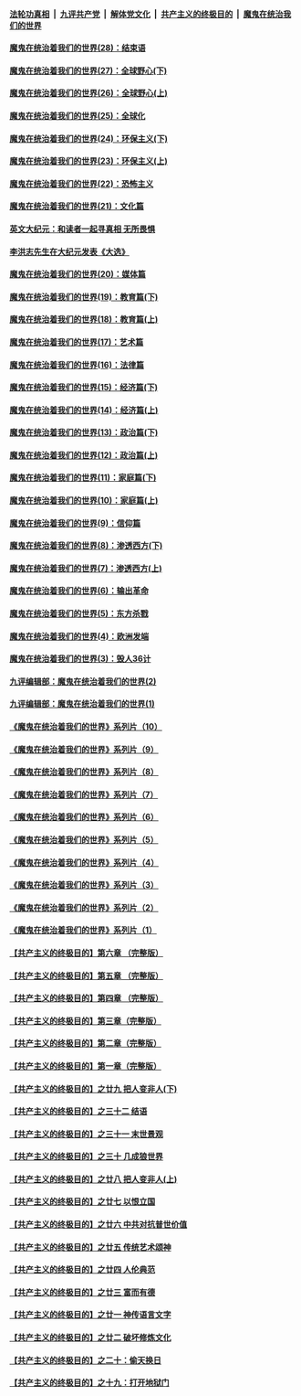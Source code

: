 

####  [法轮功真相](../../../../basic/blob/master/README.md?t=02280531) &nbsp;|&nbsp; [九评共产党](../../../../9ping.md/blob/master/README.md?t=02280531) &nbsp;|&nbsp; [解体党文化](../../../../jtdwh.md/blob/master/README.md?t=02280531)  &nbsp;|&nbsp; [共产主义的终极目的](../../../../gczydzjmd.md/blob/master/README.md?t=02280531) &nbsp;|&nbsp; [魔鬼在统治我们的世界](../../../../mgztzwmdsj.md/blob/master/README.md?t=02280531) 

#### [魔鬼在统治着我们的世界(28)：结束语](../pages/nsc422/n10936246.md?t=02280531) 

#### [魔鬼在统治着我们的世界(27)：全球野心(下)](../pages/nsc422/n10928319.md?t=02280531) 

#### [魔鬼在统治着我们的世界(26)：全球野心(上)](../pages/nsc422/n10900318.md?t=02280531) 

#### [魔鬼在统治着我们的世界(25)：全球化](../pages/nsc422/n10788205.md?t=02280531) 

#### [魔鬼在统治着我们的世界(24)：环保主义(下)](../pages/nsc422/n10695307.md?t=02280531) 

#### [魔鬼在统治着我们的世界(23)：环保主义(上)](../pages/nsc422/n10688613.md?t=02280531) 

#### [魔鬼在统治着我们的世界(22)：恐怖主义](../pages/nsc422/n10614727.md?t=02280531) 

#### [魔鬼在统治着我们的世界(21)：文化篇](../pages/nsc422/n10597706.md?t=02280531) 

#### [英文大纪元：和读者一起寻真相 无所畏惧](../pages/nsc422/n12542027.md?t=02280531) 

#### [李洪志先生在大纪元发表《大选》](../pages/nsc422/n12534746.md?t=02280531) 

#### [魔鬼在统治着我们的世界(20)：媒体篇](../pages/nsc422/n10586579.md?t=02280531) 

#### [魔鬼在统治着我们的世界(19)：教育篇(下)](../pages/nsc422/n10564808.md?t=02280531) 

#### [魔鬼在统治着我们的世界(18)：教育篇(上)](../pages/nsc422/n10526970.md?t=02280531) 

#### [魔鬼在统治着我们的世界(17)：艺术篇](../pages/nsc422/n10499093.md?t=02280531) 

#### [魔鬼在统治着我们的世界(16)：法律篇](../pages/nsc422/n10485969.md?t=02280531) 

#### [魔鬼在统治着我们的世界(15)：经济篇(下)](../pages/nsc422/n10469975.md?t=02280531) 

#### [魔鬼在统治着我们的世界(14)：经济篇(上)](../pages/nsc422/n10457370.md?t=02280531) 

#### [魔鬼在统治着我们的世界(13)：政治篇(下)](../pages/nsc422/n10448270.md?t=02280531) 

#### [魔鬼在统治着我们的世界(12)：政治篇(上)](../pages/nsc422/n10444576.md?t=02280531) 

#### [魔鬼在统治着我们的世界(11)：家庭篇(下)](../pages/nsc422/n10440961.md?t=02280531) 

#### [魔鬼在统治着我们的世界(10)：家庭篇(上)](../pages/nsc422/n10435448.md?t=02280531) 

#### [魔鬼在统治着我们的世界(9)：信仰篇](../pages/nsc422/n10432159.md?t=02280531) 

#### [魔鬼在统治着我们的世界(8)：渗透西方(下)](../pages/nsc422/n10429603.md?t=02280531) 

#### [魔鬼在统治着我们的世界(7)：渗透西方(上)](../pages/nsc422/n10426013.md?t=02280531) 

#### [魔鬼在统治着我们的世界(6)：输出革命](../pages/nsc422/n10421536.md?t=02280531) 

#### [魔鬼在统治着我们的世界(5)：东方杀戮](../pages/nsc422/n10417707.md?t=02280531) 

#### [魔鬼在统治着我们的世界(4)：欧洲发端](../pages/nsc422/n10414890.md?t=02280531) 

#### [魔鬼在统治着我们的世界(3)：毁人36计](../pages/nsc422/n10411583.md?t=02280531) 

#### [九评编辑部：魔鬼在统治着我们的世界(2)](../pages/nsc422/n10410036.md?t=02280531) 

#### [九评编辑部：魔鬼在统治着我们的世界(1)](../pages/nsc422/n10406825.md?t=02280531) 

#### [《魔鬼在统治着我们的世界》系列片（10）](../pages/nsc422/n12292670.md?t=02280531) 

#### [《魔鬼在统治着我们的世界》系列片（9）](../pages/nsc422/n12290859.md?t=02280531) 

#### [《魔鬼在统治着我们的世界》系列片（8）](../pages/nsc422/n12287445.md?t=02280531) 

#### [《魔鬼在统治着我们的世界》系列片（7）](../pages/nsc422/n12283425.md?t=02280531) 

#### [《魔鬼在统治着我们的世界》系列片（6）](../pages/nsc422/n12282314.md?t=02280531) 

#### [《魔鬼在统治着我们的世界》系列片（5）](../pages/nsc422/n12281419.md?t=02280531) 

#### [《魔鬼在统治着我们的世界》系列片（4）](../pages/nsc422/n12274024.md?t=02280531) 

#### [《魔鬼在统治着我们的世界》系列片（3）](../pages/nsc422/n12271322.md?t=02280531) 

#### [《魔鬼在统治着我们的世界》系列片（2）](../pages/nsc422/n12269049.md?t=02280531) 

#### [《魔鬼在统治着我们的世界》系列片（1）](../pages/nsc422/n12267575.md?t=02280531) 

#### [【共产主义的终极目的】第六章 （完整版）](../pages/nsc422/n11428913.md?t=02280531) 

#### [【共产主义的终极目的】第五章 （完整版）](../pages/nsc422/n11428912.md?t=02280531) 

#### [【共产主义的终极目的】第四章 （完整版）](../pages/nsc422/n11428907.md?t=02280531) 

#### [【共产主义的终极目的】第三章（完整版）](../pages/nsc422/n11428848.md?t=02280531) 

#### [【共产主义的终极目的】第二章（完整版）](../pages/nsc422/n11428831.md?t=02280531) 

#### [【共产主义的终极目的】第一章（完整版）](../pages/nsc422/n11417651.md?t=02280531) 

#### [【共产主义的终极目的】之廿九 把人变非人(下)](../pages/nsc422/n11344140.md?t=02280531) 

#### [【共产主义的终极目的】之三十二 结语](../pages/nsc422/n11360535.md?t=02280531) 

#### [【共产主义的终极目的】之三十一 末世景观](../pages/nsc422/n11351129.md?t=02280531) 

#### [【共产主义的终极目的】之三十 几成狼世界](../pages/nsc422/n11348280.md?t=02280531) 

#### [【共产主义的终极目的】之廿八 把人变非人(上)](../pages/nsc422/n11340492.md?t=02280531) 

#### [【共产主义的终极目的】之廿七 以恨立国](../pages/nsc422/n11336944.md?t=02280531) 

#### [【共产主义的终极目的】之廿六 中共对抗普世价值](../pages/nsc422/n11324785.md?t=02280531) 

#### [【共产主义的终极目的】之廿五 传统艺术颂神](../pages/nsc422/n11296396.md?t=02280531) 

#### [【共产主义的终极目的】之廿四 人伦典范](../pages/nsc422/n11296397.md?t=02280531) 

#### [【共产主义的终极目的】之廿三 富而有德](../pages/nsc422/n11283598.md?t=02280531) 

#### [【共产主义的终极目的】之廿一 神传语言文字](../pages/nsc422/n11263265.md?t=02280531) 

#### [【共产主义的终极目的】之廿二 破坏修炼文化](../pages/nsc422/n11245728.md?t=02280531) 

#### [【共产主义的终极目的】之二十：偷天换日](../pages/nsc422/n11238846.md?t=02280531) 

#### [【共产主义的终极目的】之十九：打开地狱门](../pages/nsc422/n11206376.md?t=02280531) 

